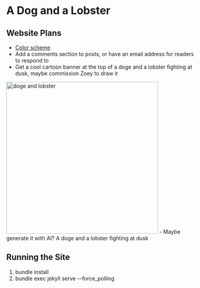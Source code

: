 # A Dog and a Lobster

## Website Plans
- [Color scheme](https://coolors.co/0d1b1e-7798ab-c3dbc5-e8dcb9-f2cee6)
- Add a comments section to posts, or have an email address for readers to respond to
- Get a cool cartoon banner at the top of a doge and a lobster fighting at dusk, maybe commission Zoey to draw it
<img src="https://i.ytimg.com/vi/zHrcg16PbJ8/maxresdefault.jpg" alt="doge and lobster" width="400"/>
    - Maybe generate it with AI? A doge and a lobster fighting at dusk


## Running the Site
1. bundle install
2. bundle exec jekyll serve --force_polling